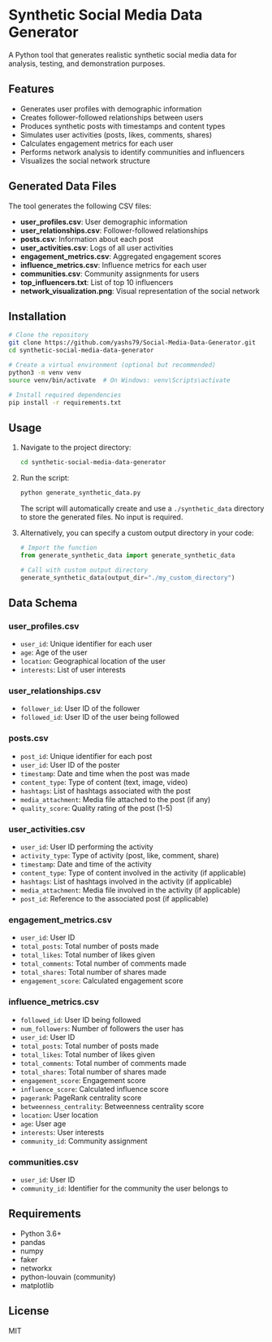 # Synthetic Social Media Data Generator

A Python tool that generates realistic synthetic social media data for analysis, testing, and demonstration purposes.

## Features

- Generates user profiles with demographic information
- Creates follower-followed relationships between users
- Produces synthetic posts with timestamps and content types
- Simulates user activities (posts, likes, comments, shares)
- Calculates engagement metrics for each user
- Performs network analysis to identify communities and influencers
- Visualizes the social network structure

## Generated Data Files

The tool generates the following CSV files:

- **user_profiles.csv**: User demographic information
- **user_relationships.csv**: Follower-followed relationships
- **posts.csv**: Information about each post
- **user_activities.csv**: Logs of all user activities
- **engagement_metrics.csv**: Aggregated engagement scores
- **influence_metrics.csv**: Influence metrics for each user
- **communities.csv**: Community assignments for users
- **top_influencers.txt**: List of top 10 influencers
- **network_visualization.png**: Visual representation of the social network

## Installation

```bash
# Clone the repository
git clone https://github.com/yashs79/Social-Media-Data-Generator.git
cd synthetic-social-media-data-generator

# Create a virtual environment (optional but recommended)
python3 -m venv venv
source venv/bin/activate  # On Windows: venv\Scripts\activate

# Install required dependencies
pip install -r requirements.txt
```

## Usage

1. Navigate to the project directory:
   ```bash
   cd synthetic-social-media-data-generator
   ```

2. Run the script:
   ```bash
   python generate_synthetic_data.py
   ```

   The script will automatically create and use a `./synthetic_data` directory to store the generated files. No input is required.

3. Alternatively, you can specify a custom output directory in your code:
   ```python
   # Import the function
   from generate_synthetic_data import generate_synthetic_data
   
   # Call with custom output directory
   generate_synthetic_data(output_dir="./my_custom_directory")
   ```

## Data Schema

### user_profiles.csv
- `user_id`: Unique identifier for each user
- `age`: Age of the user
- `location`: Geographical location of the user
- `interests`: List of user interests

### user_relationships.csv
- `follower_id`: User ID of the follower
- `followed_id`: User ID of the user being followed

### posts.csv
- `post_id`: Unique identifier for each post
- `user_id`: User ID of the poster
- `timestamp`: Date and time when the post was made
- `content_type`: Type of content (text, image, video)
- `hashtags`: List of hashtags associated with the post
- `media_attachment`: Media file attached to the post (if any)
- `quality_score`: Quality rating of the post (1-5)

### user_activities.csv
- `user_id`: User ID performing the activity
- `activity_type`: Type of activity (post, like, comment, share)
- `timestamp`: Date and time of the activity
- `content_type`: Type of content involved in the activity (if applicable)
- `hashtags`: List of hashtags involved in the activity (if applicable)
- `media_attachment`: Media file involved in the activity (if applicable)
- `post_id`: Reference to the associated post (if applicable)

### engagement_metrics.csv
- `user_id`: User ID
- `total_posts`: Total number of posts made
- `total_likes`: Total number of likes given
- `total_comments`: Total number of comments made
- `total_shares`: Total number of shares made
- `engagement_score`: Calculated engagement score

### influence_metrics.csv
- `followed_id`: User ID being followed
- `num_followers`: Number of followers the user has
- `user_id`: User ID
- `total_posts`: Total number of posts made
- `total_likes`: Total number of likes given
- `total_comments`: Total number of comments made
- `total_shares`: Total number of shares made
- `engagement_score`: Engagement score
- `influence_score`: Calculated influence score
- `pagerank`: PageRank centrality score
- `betweenness_centrality`: Betweenness centrality score
- `location`: User location
- `age`: User age
- `interests`: User interests
- `community_id`: Community assignment

### communities.csv
- `user_id`: User ID
- `community_id`: Identifier for the community the user belongs to

## Requirements

- Python 3.6+
- pandas
- numpy
- faker
- networkx
- python-louvain (community)
- matplotlib

## License

MIT

